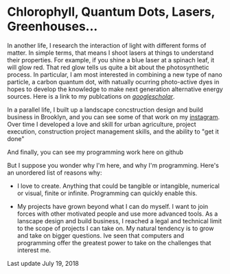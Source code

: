 # Chlorophyll, Quantum Dots, Lasers, Greenhouses...


In another life, I research the interaction of light with different forms of matter.  In simple terms, that means I shoot lasers at things to understand their properties.  For example, if you shine a blue laser at a spinach leaf, it will glow red.  That red glow tells us quite a bit about the photosynthetic process. In particular, I am most interested in combining a new type of nano particle, a carbon quantum dot, with natually ocurring photo-active dyes in hopes to develop the knowledge to make next generation alternative energy sources.  Here is a link to my publcations on  [*googlescholar*](https://scholar.google.com/citations?user=-RageY8AAAAJ&hl=en). 

In a parallel life, I built up a landscape concstruction design and build business in Brooklyn, and you can see some of that work on my [instagram](https://instagram.com/jsgardens). Over time I developed a love and skill for urban agriculture, project execution,  construction project management skills, and the ability to "get it done" 

And finally, you can see my programming work here on github 

But I suppose you wonder why I'm here, and why I'm programming.  Here's an unordered list of reasons why:

* I love to create. Anything that could be tangible or intangible, numerical or visual, finite or infinite.  Programming can quickly enable this.

* My projects have grown beyond what I can do myself.  I want to join forces with other motivated people and use more advanced tools.  As a lanscape design and build business, I reached a legal and technical limit to the scope of projects I can take on.  My natural tendency is to grow and take on bigger questions. Ive seen that computers and programming offer the greatest power to take on the challenges that interest me.  

Last update July 19, 2018


